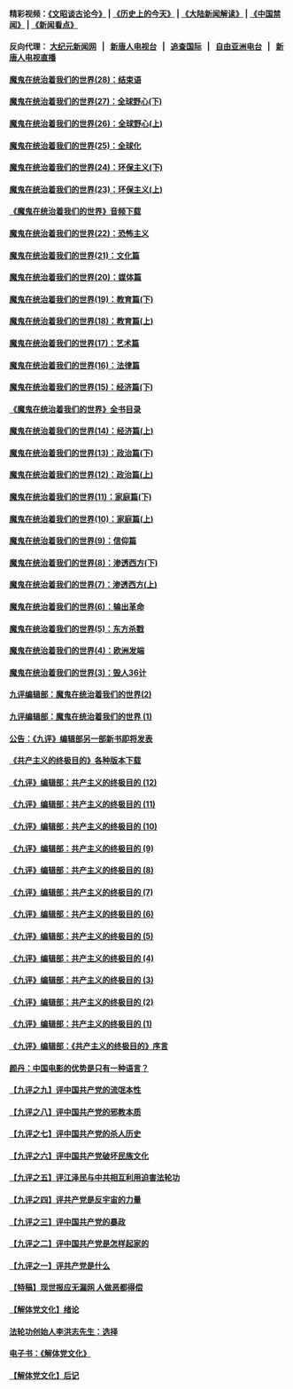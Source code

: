 #### 精彩视频：[《文昭谈古论今》](http://107.191.53.159/wenzhao) | [《历史上的今天》](http://107.191.53.159/today-in-history) | [《大陆新闻解读》](http://107.191.53.159/ntdtv-comedy) | [《中国禁闻》](http://107.191.53.159/ntdtv-news) | [《新闻看点》](http://107.191.53.159/news-insight) 

 #### 反向代理： [大纪元新闻网](http://107.191.53.159:10080/) &nbsp;&nbsp;|&nbsp;&nbsp; [新唐人电视台](http://107.191.53.159:8000/) &nbsp;&nbsp;|&nbsp;&nbsp; [追查国际](http://107.191.53.159:10010/) &nbsp;&nbsp;|&nbsp;&nbsp; [自由亚洲电台](http://107.191.53.159:9800/) &nbsp;&nbsp;|&nbsp;&nbsp; [新唐人电视直播](http://107.191.53.159/) 

#### [魔鬼在统治着我们的世界(28)：结束语](../pages/nsc422/n10936246.md?t=02171347) 

#### [魔鬼在统治着我们的世界(27)：全球野心(下)](../pages/nsc422/n10928319.md?t=02171347) 

#### [魔鬼在统治着我们的世界(26)：全球野心(上)](../pages/nsc422/n10900318.md?t=02171347) 

#### [魔鬼在统治着我们的世界(25)：全球化](../pages/nsc422/n10788205.md?t=02171347) 

#### [魔鬼在统治着我们的世界(24)：环保主义(下)](../pages/nsc422/n10695307.md?t=02171347) 

#### [魔鬼在统治着我们的世界(23)：环保主义(上)](../pages/nsc422/n10688613.md?t=02171347) 

#### [《魔鬼在统治着我们的世界》音频下载](../pages/nsc422/n10635553.md?t=02171347) 

#### [魔鬼在统治着我们的世界(22)：恐怖主义](../pages/nsc422/n10614727.md?t=02171347) 

#### [魔鬼在统治着我们的世界(21)：文化篇](../pages/nsc422/n10597706.md?t=02171347) 

#### [魔鬼在统治着我们的世界(20)：媒体篇](../pages/nsc422/n10586579.md?t=02171347) 

#### [魔鬼在统治着我们的世界(19)：教育篇(下)](../pages/nsc422/n10564808.md?t=02171347) 

#### [魔鬼在统治着我们的世界(18)：教育篇(上)](../pages/nsc422/n10526970.md?t=02171347) 

#### [魔鬼在统治着我们的世界(17)：艺术篇](../pages/nsc422/n10499093.md?t=02171347) 

#### [魔鬼在统治着我们的世界(16)：法律篇](../pages/nsc422/n10485969.md?t=02171347) 

#### [魔鬼在统治着我们的世界(15)：经济篇(下)](../pages/nsc422/n10469975.md?t=02171347) 

#### [《魔鬼在统治着我们的世界》全书目录](../pages/nsc422/n10464261.md?t=02171347) 

#### [魔鬼在统治着我们的世界(14)：经济篇(上)](../pages/nsc422/n10457370.md?t=02171347) 

#### [魔鬼在统治着我们的世界(13)：政治篇(下)](../pages/nsc422/n10448270.md?t=02171347) 

#### [魔鬼在统治着我们的世界(12)：政治篇(上)](../pages/nsc422/n10444576.md?t=02171347) 

#### [魔鬼在统治着我们的世界(11)：家庭篇(下)](../pages/nsc422/n10440961.md?t=02171347) 

#### [魔鬼在统治着我们的世界(10)：家庭篇(上)](../pages/nsc422/n10435448.md?t=02171347) 

#### [魔鬼在统治着我们的世界(9)：信仰篇](../pages/nsc422/n10432159.md?t=02171347) 

#### [魔鬼在统治着我们的世界(8)：渗透西方(下)](../pages/nsc422/n10429603.md?t=02171347) 

#### [魔鬼在统治着我们的世界(7)：渗透西方(上)](../pages/nsc422/n10426013.md?t=02171347) 

#### [魔鬼在统治着我们的世界(6)：输出革命](../pages/nsc422/n10421536.md?t=02171347) 

#### [魔鬼在统治着我们的世界(5)：东方杀戮](../pages/nsc422/n10417707.md?t=02171347) 

#### [魔鬼在统治着我们的世界(4)：欧洲发端](../pages/nsc422/n10414890.md?t=02171347) 

#### [魔鬼在统治着我们的世界(3)：毁人36计](../pages/nsc422/n10411583.md?t=02171347) 

#### [九评编辑部：魔鬼在统治着我们的世界(2)](../pages/nsc422/n10410036.md?t=02171347) 

#### [九评编辑部：魔鬼在统治着我们的世界 (1)](../pages/nsc422/n10406825.md?t=02171347) 

#### [公告：《九评》编辑部另一部新书即将发表](../pages/nsc422/n10405104.md?t=02171347) 

#### [《共产主义的终极目的》各种版本下载](../pages/nsc422/n10022138.md?t=02171347) 

#### [《九评》编辑部：共产主义的终极目的 (12)](../pages/nsc422/n9933272.md?t=02171347) 

#### [《九评》编辑部：共产主义的终极目的 (11)](../pages/nsc422/n9924973.md?t=02171347) 

#### [《九评》编辑部：共产主义的终极目的 (10)](../pages/nsc422/n9920883.md?t=02171347) 

#### [《九评》编辑部：共产主义的终极目的 (9)](../pages/nsc422/n9916363.md?t=02171347) 

#### [《九评》编辑部：共产主义的终极目的 (8)](../pages/nsc422/n9912488.md?t=02171347) 

#### [《九评》编辑部：共产主义的终极目的 (7)](../pages/nsc422/n9901176.md?t=02171347) 

#### [《九评》编辑部：共产主义的终极目的 (6)](../pages/nsc422/n9899359.md?t=02171347) 

#### [《九评》编辑部：共产主义的终极目的 (5)](../pages/nsc422/n9893174.md?t=02171347) 

#### [《九评》编辑部：共产主义的终极目的 (4)](../pages/nsc422/n9891246.md?t=02171347) 

#### [《九评》编辑部：共产主义的终极目的 (3)](../pages/nsc422/n9879879.md?t=02171347) 

#### [《九评》编辑部：共产主义的终极目的 (2)](../pages/nsc422/n9876205.md?t=02171347) 

#### [《九评》编辑部：共产主义的终极目的 (1)](../pages/nsc422/n9865857.md?t=02171347) 

#### [《九评》编辑部：《共产主义的终极目的》序言](../pages/nsc422/n9862666.md?t=02171347) 

#### [颜丹：中国电影的优势是只有一种语言？](../pages/nsc422/n9583062.md?t=02171347) 

#### [【九评之九】评中国共产党的流氓本性](../pages/nsc422/n737542.md?t=02171347) 

#### [【九评之八】评中国共产党的邪教本质](../pages/nsc422/n735942.md?t=02171347) 

#### [【九评之七】评中国共产党的杀人历史](../pages/nsc422/n733806.md?t=02171347) 

#### [【九评之六】评中国共产党破坏民族文化](../pages/nsc422/n731667.md?t=02171347) 

#### [【九评之五】评江泽民与中共相互利用迫害法轮功](../pages/nsc422/n730058.md?t=02171347) 

#### [【九评之四】评共产党是反宇宙的力量](../pages/nsc422/n727814.md?t=02171347) 

#### [【九评之三】评中国共产党的暴政](../pages/nsc422/n725597.md?t=02171347) 

#### [【九评之二】评中国共产党是怎样起家的](../pages/nsc422/n723946.md?t=02171347) 

#### [【九评之一】评共产党是什么](../pages/nsc422/n722529.md?t=02171347) 

#### [【特稿】现世报应无漏网 人做恶都得偿](../pages/nsc422/n4215167.md?t=02171347) 

#### [【解体党文化】绪论](../pages/nsc422/n1449356.md?t=02171347) 

#### [法轮功创始人李洪志先生：选择](../pages/nsc422/n3580738.md?t=02171347) 

#### [电子书：《解体党文化》](../pages/nsc422/n1573484.md?t=02171347) 

#### [【解体党文化】后记](../pages/nsc422/n1531999.md?t=02171347) 

